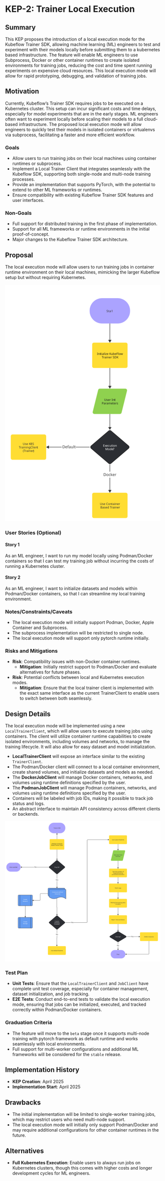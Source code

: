# KEP-2: Trainer Local Execution

## Summary

This KEP proposes the introduction of a local execution mode for the Kubeflow Trainer SDK, allowing machine learning (ML) engineers to test and experiment with their models locally before submitting them to a kubernetes based infrastructure. The feature will enable ML engineers to use Subprocess, Docker or other container runtimes to create isolated environments for training jobs, reducing the cost and time spent running experiments on expensive cloud resources. This local execution mode will allow for rapid prototyping, debugging, and validation of training jobs.

## Motivation

Currently, Kubeflow’s Trainer SDK requires jobs to be executed on a Kubernetes cluster. This setup can incur significant costs and time delays, especially for model experiments that are in the early stages. ML engineers often want to experiment locally before scaling their models to a full cloud-based infrastructure. The proposed local execution mode will allow engineers to quickly test their models in isolated containers or virtualenvs via subprocess, facilitating a faster and more efficient workflow.

### Goals
- Allow users to run training jobs on their local machines using container runtimes or subprocess.
- Implement a Local Trainer Client that integrates seamlessly with the Kubeflow SDK, supporting both single-node and multi-node training processes.
- Provide an implementation that supports PyTorch, with the potential to extend to other ML frameworks or runtimes.
- Ensure compatibility with existing Kubeflow Trainer SDK features and user interfaces.

### Non-Goals
- Full support for distributed training in the first phase of implementation.
- Support for all ML frameworks or runtime environments in the initial proof-of-concept.
- Major changes to the Kubeflow Trainer SDK architecture.

## Proposal

The local execution mode will allow users to run training jobs in container runtime environment on their local machines, mimicking the larger Kubeflow setup but without requiring Kubernetes. 

![Architecture Diagram](high-level-arch.svg)

### User Stories (Optional)

#### Story 1
As an ML engineer, I want to run my model locally using Podman/Docker containers so that I can test my training job without incurring the costs of running a Kubernetes cluster.

#### Story 2
As an ML engineer, I want to initialize datasets and models within Podman/Docker containers, so that I can streamline my local training environment.

### Notes/Constraints/Caveats
- The local execution mode will initially support Podman, Docker, Apple Container and Subprocess.
- The subprocess implementation will be restricted to single node.
- The local execution mode will support only pytorch runtime initially.

### Risks and Mitigations
- **Risk**: Compatibility issues with non-Docker container runtimes.
  - **Mitigation**: Initially restrict support to Podman/Docker and evaluate alternatives for future phases.
- **Risk**: Potential conflicts between local and Kubernetes execution modes.
  - **Mitigation**: Ensure that the local trainer client is implemented with the exact same interface as the current TrainerClient to enable users to switch between both seamlessly.

## Design Details

The local execution mode will be implemented using a new `LocalTrainerClient`, which will allow users to execute training jobs using containers. The client will utilize container runtime capabilities to create isolated environments, including volumes and networks, to manage the training lifecycle. It will also allow for easy dataset and model initialization.

- **LocalTrainerClient** will expose an interface similar to the existing `TrainerClient`.
- The Podman/Docker client will connect to a local container environment, create shared volumes, and initialize datasets and models as needed.
- The **DockerJobClient** will manage Docker containers, networks, and volumes using runtime definitions specified by the user.
- The **PodmanJobClient** will manage Podman containers, networks, and volumes using runtime definitions specified by the user.
- Containers will be labeled with job IDs, making it possible to track job status and logs.
- An abstract interface to maintain API consistency across different clients or backends.

![Detailed Workflow](detailed-workflow.svg)

### Test Plan

- **Unit Tests**: Ensure that the `LocalTrainerClient` and `JobClient` have complete unit test coverage, especially for container management, dataset initialization, and job tracking.
- **E2E Tests**: Conduct end-to-end tests to validate the local execution mode, ensuring that jobs can be initialized, executed, and tracked correctly within Podman/Docker containers.

### Graduation Criteria
- The feature will move to the `beta` stage once it supports multi-node training with pytorch framework as default runtime and works seamlessly with local environments.
- Full support for multi-worker configurations and additional ML frameworks will be considered for the `stable` release.

## Implementation History
- **KEP Creation**: April 2025
- **Implementation Start**: April 2025
## Drawbacks

- The initial implementation will be limited to single-worker training jobs, which may restrict users who need multi-node support.
- The local execution mode will initially only support Podman/Docker and may require additional configurations for other container runtimes in the future.

## Alternatives
- **Full Kubernetes Execution**: Enable users to always run jobs on Kubernetes clusters, though this comes with higher costs and longer development cycles for ML engineers.
